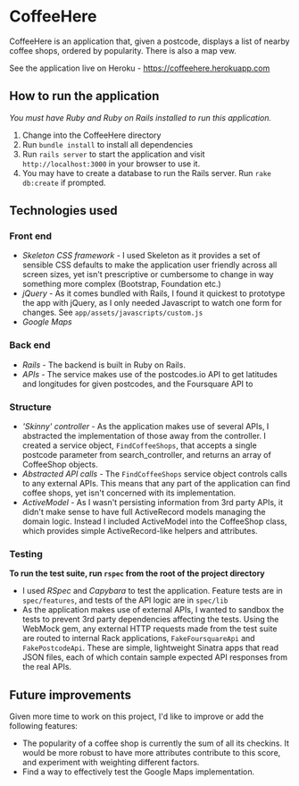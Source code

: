 # CoffeeHere

CoffeeHere is an application that, given a postcode, displays a list of nearby coffee shops, ordered by popularity. There is also a map vew.

See the application live on Heroku - https://coffeehere.herokuapp.com

## How to run the application
*You must have Ruby and Ruby on Rails installed to run this application.*

1. Change into the CoffeeHere directory
2. Run `bundle install` to install all dependencies
3. Run `rails server` to start the application and visit `http://localhost:3000` in your browser to use it.
4. You may have to create a database to run the Rails server. Run `rake db:create` if prompted.

## Technologies used
### Front end
- *Skeleton CSS framework* - I used Skeleton as it provides a set of sensible CSS defaults to make the application user friendly across all screen sizes, yet isn't prescriptive or cumbersome to change in way something more complex (Bootstrap, Foundation etc.)
- *jQuery* - As it comes bundled with Rails, I found it quickest to prototype the app with jQuery, as I only needed Javascript to watch one form for changes. See `app/assets/javascripts/custom.js`
- *Google Maps*

### Back end
- *Rails* - The backend is built in Ruby on Rails.
- *APIs* - The service makes use of the postcodes.io API to get latitudes and longitudes for given postcodes, and the Foursquare API to 

### Structure
- *'Skinny' controller* - As the application makes use of several APIs, I abstracted the implementation of those away from the controller. I created a service object, `FindCoffeeShops`, that accepts a single postcode parameter from search_controller, and returns an array of CoffeeShop objects.
- *Abstracted API calls* - The `FindCoffeeShops` service object controls calls to any external APIs. This means that any part of the application can find coffee shops, yet isn't concerned with its implementation.
- *ActiveModel* - As I wasn't persisting information from 3rd party APIs, it didn't make sense to have full ActiveRecord models managing the domain logic. Instead I included ActiveModel into the CoffeeShop class, which provides simple ActiveRecord-like helpers and attributes.

### Testing
**To run the test suite, run `rspec` from the root of the project directory**

- I used *RSpec* and *Capybara* to test the application. Feature tests are in `spec/features`, and tests of the API logic are in `spec/lib`
- As the application makes use of external APIs, I wanted to sandbox the tests to prevent 3rd party dependencies affecting the tests. Using the WebMock gem, any external HTTP requests made from the test suite are routed to internal Rack applications, `FakeFoursquareApi` and `FakePostcodeApi`. These are simple, lightweight Sinatra apps that read JSON files, each of which contain sample expected API responses from the real APIs.

## Future improvements
Given more time to work on this project, I'd like to improve or add the following features:

- The popularity of a coffee shop is currently the sum of all its checkins. It would be more robust to have more attributes contribute to this score, and experiment with weighting different factors.
- Find a way to effectively test the Google Maps implementation.